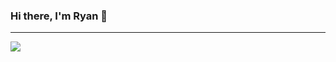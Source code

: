 ### Hi there, I'm Ryan 👋

---
![](https://github-readme-stats.vercel.app/api?username=ryanozy&show_icons=true&theme=dark)
